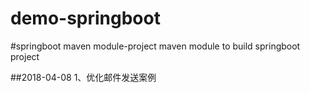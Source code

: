 # demo-springboot
#springboot maven module-project
maven module to build springboot project 

##2018-04-08
1、优化邮件发送案例